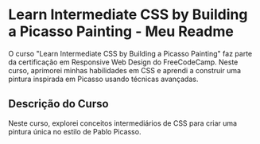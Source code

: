 # Learn Intermediate CSS by Building a Picasso Painting - Meu Readme
O curso "Learn Intermediate CSS by Building a Picasso Painting" faz parte da certificação em Responsive Web Design do FreeCodeCamp. Neste curso, aprimorei minhas habilidades em CSS e aprendi a construir uma pintura inspirada em Picasso usando técnicas avançadas.

## Descrição do Curso
Neste curso, explorei conceitos intermediários de CSS para criar uma pintura única no estilo de Pablo Picasso.